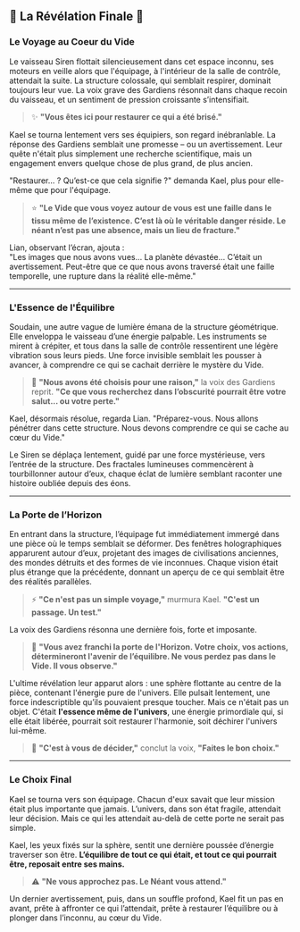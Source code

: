 ## 🌌 **La Révélation Finale** 🌌

### **Le Voyage au Coeur du Vide**  
Le vaisseau Siren flottait silencieusement dans cet espace inconnu, ses moteurs en veille alors que l'équipage, à l'intérieur de la salle de contrôle, attendait la suite. La structure colossale, qui semblait respirer, dominait toujours leur vue. La voix grave des Gardiens résonnait dans chaque recoin du vaisseau, et un sentiment de pression croissante s’intensifiait.

> :sparkles: **"Vous êtes ici pour restaurer ce qui a été brisé."**

Kael se tourna lentement vers ses équipiers, son regard inébranlable. La réponse des Gardiens semblait une promesse – ou un avertissement. Leur quête n'était plus simplement une recherche scientifique, mais un engagement envers quelque chose de plus grand, de plus ancien.

"Restaurer… ? Qu’est-ce que cela signifie ?" demanda Kael, plus pour elle-même que pour l'équipage.

> :star: **"Le Vide que vous voyez autour de vous est une faille dans le tissu même de l’existence. C’est là où le véritable danger réside. Le néant n’est pas une absence, mais un lieu de fracture."**  

Lian, observant l’écran, ajouta :  
"Les images que nous avons vues… La planète dévastée… C’était un avertissement. Peut-être que ce que nous avons traversé était une faille temporelle, une rupture dans la réalité elle-même."  

---

### **L'Essence de l'Équilibre**  
Soudain, une autre vague de lumière émana de la structure géométrique. Elle enveloppa le vaisseau d’une énergie palpable. Les instruments se mirent à crépiter, et tous dans la salle de contrôle ressentirent une légère vibration sous leurs pieds. Une force invisible semblait les pousser à avancer, à comprendre ce qui se cachait derrière le mystère du Vide.

> :rocket: **"Nous avons été choisis pour une raison,"** la voix des Gardiens reprit. **"Ce que vous recherchez dans l’obscurité pourrait être votre salut... ou votre perte."**

Kael, désormais résolue, regarda Lian. "Préparez-vous. Nous allons pénétrer dans cette structure. Nous devons comprendre ce qui se cache au cœur du Vide."

Le Siren se déplaça lentement, guidé par une force mystérieuse, vers l’entrée de la structure. Des fractales lumineuses commencèrent à tourbillonner autour d’eux, chaque éclat de lumière semblant raconter une histoire oubliée depuis des éons.

---

### **La Porte de l’Horizon**  
En entrant dans la structure, l’équipage fut immédiatement immergé dans une pièce où le temps semblait se déformer. Des fenêtres holographiques apparurent autour d’eux, projetant des images de civilisations anciennes, des mondes détruits et des formes de vie inconnues. Chaque vision était plus étrange que la précédente, donnant un aperçu de ce qui semblait être des réalités parallèles.

> :zap: **"Ce n'est pas un simple voyage,"** murmura Kael. **"C'est un passage. Un test."**

La voix des Gardiens résonna une dernière fois, forte et imposante.

> :stars: **"Vous avez franchi la porte de l'Horizon. Votre choix, vos actions, détermineront l'avenir de l’équilibre. Ne vous perdez pas dans le Vide. Il vous observe."**

L'ultime révélation leur apparut alors : une sphère flottante au centre de la pièce, contenant l'énergie pure de l'univers. Elle pulsait lentement, une force indescriptible qu’ils pouvaient presque toucher. Mais ce n'était pas un objet. C'était **l'essence même de l'univers**, une énergie primordiale qui, si elle était libérée, pourrait soit restaurer l'harmonie, soit déchirer l'univers lui-même.

> :rocket: **"C'est à vous de décider,"** conclut la voix, **"Faites le bon choix."**

---

### **Le Choix Final**  
Kael se tourna vers son équipage. Chacun d'eux savait que leur mission était plus importante que jamais. L’univers, dans son état fragile, attendait leur décision. Mais ce qui les attendait au-delà de cette porte ne serait pas simple.

Kael, les yeux fixés sur la sphère, sentit une dernière poussée d’énergie traverser son être. **L’équilibre de tout ce qui était, et tout ce qui pourrait être, reposait entre ses mains.**

> ⚠ **"Ne vous approchez pas. Le Néant vous attend."** 

Un dernier avertissement, puis, dans un souffle profond, Kael fit un pas en avant, prête à affronter ce qui l’attendait, prête à restaurer l’équilibre ou à plonger dans l’inconnu, au cœur du Vide.
